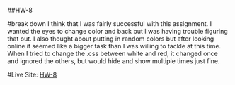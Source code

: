 ##HW-8

#break down
I think that I was fairly successful with this assignment. I wanted the eyes to change color and back but I
was having trouble figuring that out. I also thought about putting in random
colors but after looking online it seemed like a bigger task than I was willing to
tackle at this time. When I tried to change the .css between white and red, it changed once
and ignored the others, but would hide and show multiple times just fine.

#Live Site:
[HW-8](https://ewilsey.github.io/MART441/HW-8/)
